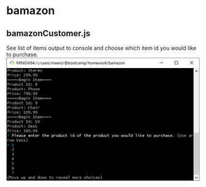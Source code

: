 # bamazon
## bamazonCustomer.js
See list of items output to console and choose which item id you would like to purchase.
![Initial bamazonCustomer.js view](./customer-1.png)